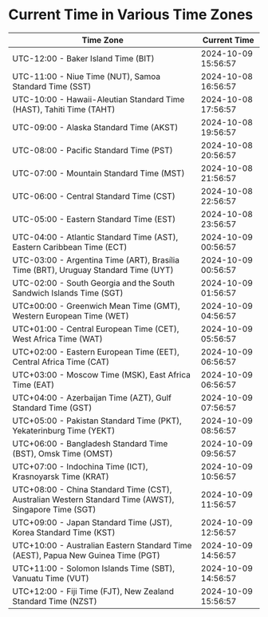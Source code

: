 # Current Time in Various Time Zones

| Time Zone | Current Time |
|-----------|--------------|
| UTC-12:00 - Baker Island Time (BIT) | 2024-10-09 15:56:57 |
| UTC-11:00 - Niue Time (NUT), Samoa Standard Time (SST) | 2024-10-08 16:56:57 |
| UTC-10:00 - Hawaii-Aleutian Standard Time (HAST), Tahiti Time (TAHT) | 2024-10-08 17:56:57 |
| UTC-09:00 - Alaska Standard Time (AKST) | 2024-10-08 19:56:57 |
| UTC-08:00 - Pacific Standard Time (PST) | 2024-10-08 20:56:57 |
| UTC-07:00 - Mountain Standard Time (MST) | 2024-10-08 21:56:57 |
| UTC-06:00 - Central Standard Time (CST) | 2024-10-08 22:56:57 |
| UTC-05:00 - Eastern Standard Time (EST) | 2024-10-08 23:56:57 |
| UTC-04:00 - Atlantic Standard Time (AST), Eastern Caribbean Time (ECT) | 2024-10-09 00:56:57 |
| UTC-03:00 - Argentina Time (ART), Brasília Time (BRT), Uruguay Standard Time (UYT) | 2024-10-09 00:56:57 |
| UTC-02:00 - South Georgia and the South Sandwich Islands Time (SGT) | 2024-10-09 01:56:57 |
| UTC±00:00 - Greenwich Mean Time (GMT), Western European Time (WET) | 2024-10-09 04:56:57 |
| UTC+01:00 - Central European Time (CET), West Africa Time (WAT) | 2024-10-09 05:56:57 |
| UTC+02:00 - Eastern European Time (EET), Central Africa Time (CAT) | 2024-10-09 06:56:57 |
| UTC+03:00 - Moscow Time (MSK), East Africa Time (EAT) | 2024-10-09 06:56:57 |
| UTC+04:00 - Azerbaijan Time (AZT), Gulf Standard Time (GST) | 2024-10-09 07:56:57 |
| UTC+05:00 - Pakistan Standard Time (PKT), Yekaterinburg Time (YEKT) | 2024-10-09 08:56:57 |
| UTC+06:00 - Bangladesh Standard Time (BST), Omsk Time (OMST) | 2024-10-09 09:56:57 |
| UTC+07:00 - Indochina Time (ICT), Krasnoyarsk Time (KRAT) | 2024-10-09 10:56:57 |
| UTC+08:00 - China Standard Time (CST), Australian Western Standard Time (AWST), Singapore Time (SGT) | 2024-10-09 11:56:57 |
| UTC+09:00 - Japan Standard Time (JST), Korea Standard Time (KST) | 2024-10-09 12:56:57 |
| UTC+10:00 - Australian Eastern Standard Time (AEST), Papua New Guinea Time (PGT) | 2024-10-09 14:56:57 |
| UTC+11:00 - Solomon Islands Time (SBT), Vanuatu Time (VUT) | 2024-10-09 14:56:57 |
| UTC+12:00 - Fiji Time (FJT), New Zealand Standard Time (NZST) | 2024-10-09 15:56:57 |
